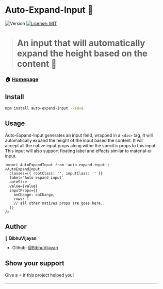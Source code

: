 <h1>Auto-Expand-Input 👋</h1>
<p>
  <img alt="Version" src="https://img.shields.io/badge/version-0.1.0-blue.svg?cacheSeconds=2592000" />
  <a href="#" target="_blank">
    <img alt="License: MIT" src="https://img.shields.io/badge/License-MIT-yellow.svg" />
  </a>
</p>

> <h1 align=&#34;center&#34;>An input that will automatically expand the height based on the content 👋</h1>

### 🏠 [Homepage](https://github.com/BibhuVijayan/bibhuav/blob/master/README.md)

## Install

```sh
npm install auto-expand-input --save
```

## Usage

Auto-Expand-Input generates an input field, wrapped in a `<div>` tag, It will automatically expand the height of the input based the content. It will accept all the native input props along withe the specific props to this input. This input will also support floating label and effects similar to material-ui input.

```es6
import AutoExpandInput from 'auto-expand-input';
<AutoExpandInput
  classes={{ rootClass: '', inputClass: '' }}
  label='Auto expand input'
  autoSize
  value={value}
  inputProps={{
    onChange: onChange,
    rows: 1
    // all other natives props are goes here..
  }}
/>
```

## Author

👤 **BibhuVijayan**

- Github: [@BibhuVijayan](https://github.com/BibhuVijayan)

## Show your support

Give a ⭐️ if this project helped you!

---
